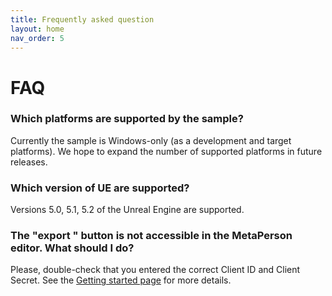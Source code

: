 ```yaml
---
title: Frequently asked question
layout: home
nav_order: 5
---
```


# FAQ

### Which platforms are supported by the sample?

Currently the sample is Windows-only (as a development and target platforms). We hope to expand the number of supported platforms in future releases.

### Which version of UE are supported?

Versions 5.0, 5.1, 5.2 of the Unreal Engine are supported.

### The "export " button is not accessible in the MetaPerson editor. What should I do?

Please, double-check that you entered the correct Client ID and Client Secret. See the [Getting started page](getting_started) for more details.